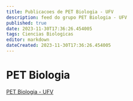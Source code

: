 ```yaml
---
title: Publicacoes de PET Biologia - UFV
description: feed do grupo PET Biologia - UFV
published: true
date: 2023-11-30T17:36:26.454005
tags: Ciencias Biologicas
editor: markdown
dateCreated: 2023-11-30T17:36:26.454005
---
```


# PET Biologia
[PET Biologia - UFV](/grupo/9PETBiologiaUFV.md)